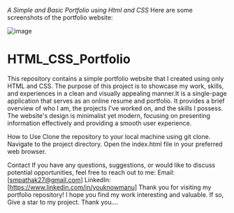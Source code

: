 *A Simple and Basic Portfolio using Html and CSS*
Here are some screenshots of the portfolio website:

![image](https://github.com/youknowmannu/HTML_CSS_Portfolio/assets/130030050/98ca17f7-afc6-41b0-a95f-7b1d1932e01a)

# HTML_CSS_Portfolio

This repository contains a simple portfolio website that I created using only HTML and CSS. The purpose of this project is to showcase my work, skills, and experiences in a clean and visually appealing manner.It is a single-page application that serves as an online resume and portfolio. It provides a brief overview of who I am, the projects I've worked on, and the skills I possess. The website's design is minimalist yet modern, focusing on presenting information effectively and providing a smooth user experience.

How to Use
Clone the repository to your local machine using git clone.
Navigate to the project directory.
Open the index.html file in your preferred web browser.

Contact
If you have any questions, suggestions, or would like to discuss potential opportunities, feel free to reach out to me:
Email: [smpathak27@gmail.com]
LinkedIn: [https://www.linkedin.com/in/youknowmanu]
Thank you for visiting my portfolio repository! I hope you find my work interesting and valuable. If so, Give a star to my project.
Thank you....






